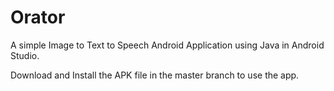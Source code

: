 # Orator
A simple Image to Text to Speech Android Application using Java in Android Studio.

Download and Install the APK file in the master branch to use the app.
